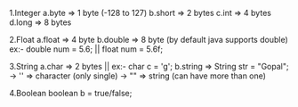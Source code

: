 1.Integer
a.byte => 1 byte (-128 to 127)
b.short => 2 bytes
c.int => 4 bytes
d.long => 8 bytes

2.Float
a.float => 4 byte
b.double => 8 byte (by default java supports double)
ex:- double num = 5.6; || float num = 5.6f;

3.String
a.char => 2 bytes || ex:- char c = 'g';
b.string => String str = "Gopal";
-> '' => character (only single)
-> "" => string (can have more than one)

4.Boolean
boolean b = true/false;
